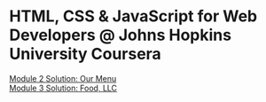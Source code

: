 # HTML, CSS & JavaScript for Web Developers @ Johns Hopkins University Coursera
<a href="https://iri5hka.github.io/JHU-Coursera/module2-solution/" target="_blank">Module 2 Solution: Our Menu</a>
<br />
<a href="https://iri5hka.github.io/JHU-Coursera/module3-solution/" target="_blank">Module 3 Solution: Food, LLC</a>

